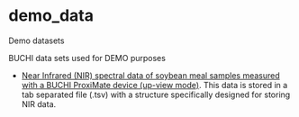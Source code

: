 # demo_data
Demo datasets

BUCHI data sets used for DEMO purposes

- [Near Infrared (NIR) spectral data of soybean meal samples measured with a BUCHI ProxiMate device (up-view mode)](https://raw.githubusercontent.com/buchi-labortechnik-ag/demo_data/main/data/20201209_proximate_NIR_caldata_soybean_meal.tsv). This data is stored in a tab separated file (.tsv) with a structure 
specifically designed for storing NIR data.
